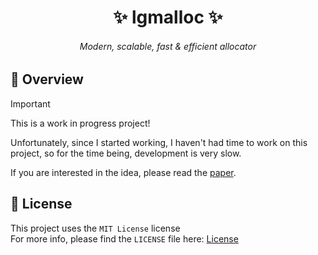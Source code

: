 <h1 align="center">✨ lgmalloc ✨</h1>

<h6 align="center"><em>Modern, scalable, fast & efficient allocator</em></h6>

## 📝 Overview

> [!IMPORTANT]
> This is a work in progress project!
>
> Unfortunately, since I started working, I haven't had time to work on this
> project, so for the time being, development is very slow.
>
> If you are interested in the idea, please read the [paper](./paper/lgmalloc-paper.pdf).

## 📃 License
This project uses the `MIT License` license
<br>
For more info, please find the `LICENSE` file here: [License](LICENSE)
